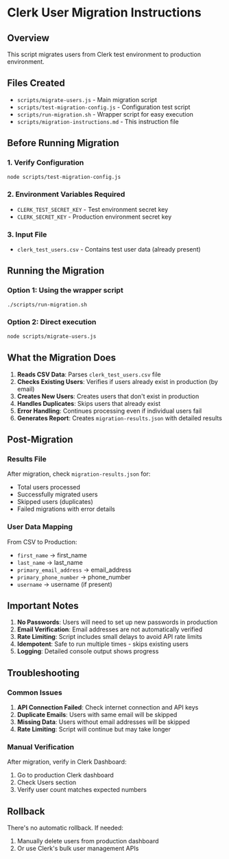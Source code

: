 # Clerk User Migration Instructions

## Overview
This script migrates users from Clerk test environment to production environment.

## Files Created
- `scripts/migrate-users.js` - Main migration script
- `scripts/test-migration-config.js` - Configuration test script
- `scripts/run-migration.sh` - Wrapper script for easy execution
- `scripts/migration-instructions.md` - This instruction file

## Before Running Migration

### 1. Verify Configuration
```bash
node scripts/test-migration-config.js
```

### 2. Environment Variables Required
- `CLERK_TEST_SECRET_KEY` - Test environment secret key
- `CLERK_SECRET_KEY` - Production environment secret key

### 3. Input File
- `clerk_test_users.csv` - Contains test user data (already present)

## Running the Migration

### Option 1: Using the wrapper script
```bash
./scripts/run-migration.sh
```

### Option 2: Direct execution
```bash
node scripts/migrate-users.js
```

## What the Migration Does

1. **Reads CSV Data**: Parses `clerk_test_users.csv` file
2. **Checks Existing Users**: Verifies if users already exist in production (by email)
3. **Creates New Users**: Creates users that don't exist in production
4. **Handles Duplicates**: Skips users that already exist
5. **Error Handling**: Continues processing even if individual users fail
6. **Generates Report**: Creates `migration-results.json` with detailed results

## Post-Migration

### Results File
After migration, check `migration-results.json` for:
- Total users processed
- Successfully migrated users
- Skipped users (duplicates)
- Failed migrations with error details

### User Data Mapping
From CSV to Production:
- `first_name` → first_name
- `last_name` → last_name
- `primary_email_address` → email_address
- `primary_phone_number` → phone_number
- `username` → username (if present)

## Important Notes

1. **No Passwords**: Users will need to set up new passwords in production
2. **Email Verification**: Email addresses are not automatically verified
3. **Rate Limiting**: Script includes small delays to avoid API rate limits
4. **Idempotent**: Safe to run multiple times - skips existing users
5. **Logging**: Detailed console output shows progress

## Troubleshooting

### Common Issues
1. **API Connection Failed**: Check internet connection and API keys
2. **Duplicate Emails**: Users with same email will be skipped
3. **Missing Data**: Users without email addresses will be skipped
4. **Rate Limiting**: Script will continue but may take longer

### Manual Verification
After migration, verify in Clerk Dashboard:
1. Go to production Clerk dashboard
2. Check Users section
3. Verify user count matches expected numbers

## Rollback
There's no automatic rollback. If needed:
1. Manually delete users from production dashboard
2. Or use Clerk's bulk user management APIs